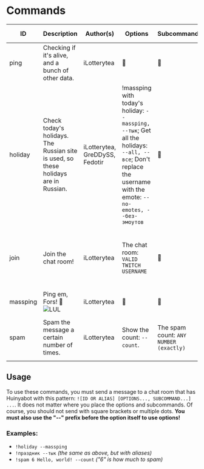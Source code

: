 # Commands

| ID | Description                                                                                | Author(s) | Options                                                                                                                                                            | Subcommands                            | Aliases | Minimal requirements                                                                                                                               |
|----|--------------------------------------------------------------------------------------------|-----------|--------------------------------------------------------------------------------------------------------------------------------------------------------------------|----------------------------------------|---------|----------------------------------------------------------------------------------------------------------------------------------------------------|
| ping | Checking if it's alive, and a bunch of other data.                                         | iLotterytea | 🚫                                                                                                                                                                 | 🚫                                     | `pong`, `пинг`, `понг` | Everyone.                                                                                                                                          |
| holiday | Check today's holidays. The Russian site is used, so these holidays are in Russian. | iLotterytea, GreDDySS, Fedotir | !massping with today's holiday: `--massping, --тык`; Get all the holidays: `--all, --все`; Don't replace the username with the emote: `--no-emotes, --без-эмоутов` | 🚫                                     | `праздник` | Everyone.                                                                                                                                          |
| join | Join the chat room! | iLotterytea | The chat room: `VALID TWITCH USERNAME` | 🚫 | `зайти` | Everyone if used without the `THE CHAT ROOM` option, otherwise ![Superuser permissions](https://cdn.frankerfacez.com/emote/674595/1) are required. |
| massping | Ping em, Fors! 💪 ![LUL](https://static-cdn.jtvnw.net/emoticons/v2/425618/default/dark/1.0) | iLotterytea | 🚫                                                                                                                                                                 | 🚫                                     | `mp`, `масспинг`, `massping` | ![Broadcaster](https://static-cdn.jtvnw.net/badges/v1/5527c58c-fb7d-422d-b71b-f309dcb85cc1/1)                                                      |
| spam | Spam the message a certain number of times.                                                | iLotterytea | Show the count: `--count`.                                                                                                                                         | The spam count: `ANY NUMBER (exactly)` | `repeat`, `cvpaste`, `cv`, `paste`, `насрать`, `спам` | ![Moderator](https://static-cdn.jtvnw.net/badges/v1/3267646d-33f0-4b17-b3df-f923a41db1d0/1)                                                        |

## Usage
To use these commands, you must send a message to a chat room that has Huinyabot with this pattern: `![ID OR ALIAS] [OPTIONS..., SUBCOMMAND...] ...`.
It does not matter where you place the options and subcommands. Of course, you should not send with square brackets or multiple dots. **You must also use the "--" prefix before the option itself to use options!**
### Examples:
+ `!holiday --massping`
+ `!праздник --тык` *(the same as above, but with aliases)*
+ `!spam 6 Hello, world! --count` *("6" is how much to spam)*